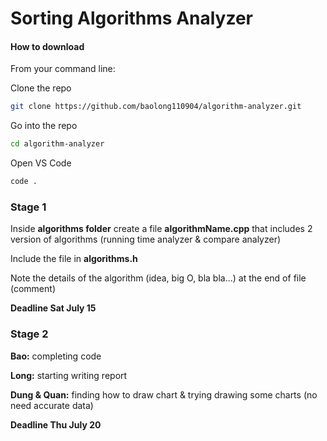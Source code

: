 # Sorting Algorithms Analyzer

#### How to download
From your command line:

Clone the repo
```sh
git clone https://github.com/baolong110904/algorithm-analyzer.git
```
Go into the repo
```sh
cd algorithm-analyzer
```
Open VS Code
```sh
code .
```
### Stage 1
Inside **algorithms folder** create a file **algorithmName.cpp**  that includes 2 version of algorithms (running time analyzer & compare analyzer)

Include the file in **algorithms.h**

Note the details of the algorithm (idea, big O, bla bla...) at the end of file (comment)

**Deadline Sat July 15**

### Stage 2
**Bao:** completing code

**Long:** starting writing report

**Dung & Quan:** finding how to draw chart & trying drawing some charts (no need accurate data)

**Deadline Thu July 20**